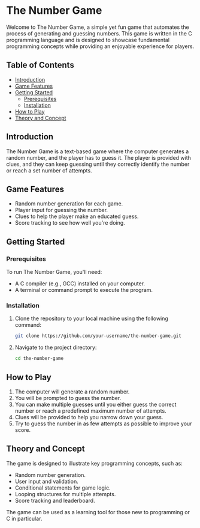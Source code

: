 # The Number Game

Welcome to The Number Game, a simple yet fun game that automates the process of generating and guessing numbers. This game is written in the C programming language and is designed to showcase fundamental programming concepts while providing an enjoyable experience for players.

## Table of Contents

- [Introduction](#introduction)
- [Game Features](#game-features)
- [Getting Started](#getting-started)
  - [Prerequisites](#prerequisites)
  - [Installation](#installation)
- [How to Play](#how-to-play)
- [Theory and Concept](#theory-and-concept)

## Introduction

The Number Game is a text-based game where the computer generates a random number, and the player has to guess it. The player is provided with clues, and they can keep guessing until they correctly identify the number or reach a set number of attempts.

## Game Features

- Random number generation for each game.
- Player input for guessing the number.
- Clues to help the player make an educated guess.
- Score tracking to see how well you're doing.

## Getting Started

### Prerequisites

To run The Number Game, you'll need:

- A C compiler (e.g., GCC) installed on your computer.
- A terminal or command prompt to execute the program.

### Installation

1. Clone the repository to your local machine using the following command:

   ```bash
   git clone https://github.com/your-username/the-number-game.git
   ```

2. Navigate to the project directory:

   ```bash
   cd the-number-game
   ```

## How to Play

1. The computer will generate a random number.
2. You will be prompted to guess the number.
3. You can make multiple guesses until you either guess the correct number or reach a predefined maximum number of attempts.
4. Clues will be provided to help you narrow down your guess.
5. Try to guess the number in as few attempts as possible to improve your score.


## Theory and Concept

The game is designed to illustrate key programming concepts, such as:

- Random number generation.
- User input and validation.
- Conditional statements for game logic.
- Looping structures for multiple attempts.
- Score tracking and leaderboard.

The game can be used as a learning tool for those new to programming or C in particular.

